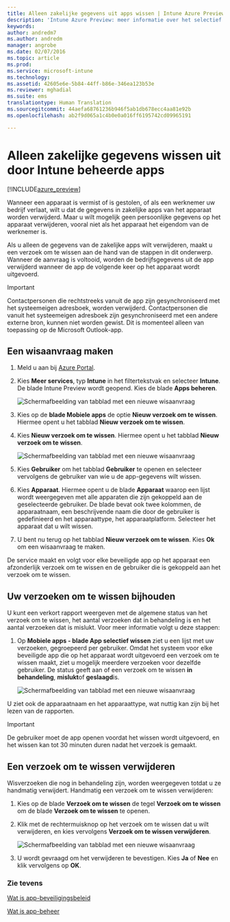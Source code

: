 ```yaml
---
title: Alleen zakelijke gegevens uit apps wissen | Intune Azure Preview | Microsoft Docs
description: 'Intune Azure Preview: meer informatie over het selectief wissen van apps met Microsoft Intune.'
keywords: 
author: andredm7
ms.author: andredm
manager: angrobe
ms.date: 02/07/2016
ms.topic: article
ms.prod: 
ms.service: microsoft-intune
ms.technology: 
ms.assetid: 42605e6e-5b84-44ff-b86e-346ea123b53e
ms.reviewer: mghadial
ms.suite: ems
translationtype: Human Translation
ms.sourcegitcommit: 44aefa68761236b946f5ab1db678ecc4aa81e92b
ms.openlocfilehash: ab2f9d065a1c4b0e0a016ff6195742cd09965191

---
```


# <a name="how-to-wipe-only-corporate-data-from-intune-managed-apps"></a>Alleen zakelijke gegevens wissen uit door Intune beheerde apps

[!INCLUDE[azure_preview](../includes/azure_preview.md)]

Wanneer een apparaat is vermist of is gestolen, of als een werknemer uw bedrijf verlaat, wilt u dat de gegevens in zakelijke apps van het apparaat worden verwijderd. Maar u wilt mogelijk geen persoonlijke gegevens op het apparaat verwijderen, vooral niet als het apparaat het eigendom van de werknemer is.

Als u alleen de gegevens van de zakelijke apps wilt verwijderen, maakt u een verzoek om te wissen aan de hand van de stappen in dit onderwerp. Wanneer de aanvraag is voltooid, worden de bedrijfsgegevens uit de app verwijderd wanneer de app de volgende keer op het apparaat wordt uitgevoerd.

>[!IMPORTANT]
> Contactpersonen die rechtstreeks vanuit de app zijn gesynchroniseerd met het systeemeigen adresboek, worden verwijderd. Contactpersonen die vanuit het systeemeigen adresboek zijn gesynchroniseerd met een andere externe bron, kunnen niet worden gewist. Dit is momenteel alleen van toepassing op de Microsoft Outlook-app.

## <a name="create-a-wipe-request"></a>Een wisaanvraag maken

1.  Meld u aan bij [Azure Portal](https://portal.azure.com).

2.  Kies **Meer services**, typ **Intune** in het filtertekstvak en selecteer **Intune**. De blade Intune Preview wordt geopend. Kies de blade **Apps beheren**.

    ![Schermafbeelding van tabblad met een nieuwe wisaanvraag](../media/intune-azure-preview-blade.png)

3.  Kies op de **blade Mobiele apps** de optie **Nieuw verzoek om te wissen**. Hiermee opent u het tabblad **Nieuw verzoek om te wissen**.

4.  Kies **Nieuw verzoek om te wissen**. Hiermee opent u het tabblad **Nieuw verzoek om te wissen**.

    ![Schermafbeelding van tabblad met een nieuwe wisaanvraag](../media/AzurePortal_MAM_NewWipeRequest.png)

5.  Kies **Gebruiker** om het tabblad **Gebruiker** te openen en selecteer vervolgens de gebruiker van wie u de app-gegevens wilt wissen.

6.  Kies **Apparaat**. Hiermee opent u de blade **Apparaat** waarop een lijst wordt weergegeven met alle apparaten die zijn gekoppeld aan de geselecteerde gebruiker. De blade bevat ook twee kolommen, de apparaatnaam, een beschrijvende naam die door de gebruiker is gedefinieerd en het apparaattype, het apparaatplatform. Selecteer het apparaat dat u wilt wissen.

7.  U bent nu terug op het tabblad **Nieuw verzoek om te wissen**. Kies **Ok** om een wisaanvraag te maken. 

De service maakt en volgt voor elke beveiligde app op het apparaat een afzonderlijk verzoek om te wissen en de gebruiker die is gekoppeld aan het verzoek om te wissen.

## <a name="monitor-your-wipe-requests"></a>Uw verzoeken om te wissen bijhouden

U kunt een verkort rapport weergeven met de algemene status van het verzoek om te wissen, het aantal verzoeken dat in behandeling is en het aantal verzoeken dat is mislukt. Voor meer informatie volgt u deze stappen:

1.  Op **Mobiele apps - blade App selectief wissen** ziet u een lijst met uw verzoeken, gegroepeerd per gebruiker. Omdat het systeem voor elke beveiligde app die op het apparaat wordt uitgevoerd een verzoek om te wissen maakt, ziet u mogelijk meerdere verzoeken voor dezelfde gebruiker. De status geeft aan of een verzoek om te wissen **in behandeling**, **mislukt**of **geslaagd**is.

    ![Schermafbeelding van tabblad met een nieuwe wisaanvraag](../media/wipe-request-status-1.png)

U ziet ook de apparaatnaam en het apparaattype, wat nuttig kan zijn bij het lezen van de rapporten.

>[!IMPORTANT]
> De gebruiker moet de app openen voordat het wissen wordt uitgevoerd, en het wissen kan tot 30 minuten duren nadat het verzoek is gemaakt.

## <a name="delete-a-wipe-request"></a>Een verzoek om te wissen verwijderen

Wisverzoeken die nog in behandeling zijn, worden weergegeven totdat u ze handmatig verwijdert.  Handmatig een verzoek om te wissen verwijderen:

1.  Kies op de blade **Verzoek om te wissen** de tegel **Verzoek om te wissen** om de blade **Verzoek om te wissen** te openen.

2.  Klik met de rechtermuisknop op het verzoek om te wissen dat u wilt verwijderen, en kies vervolgens **Verzoek om te wissen verwijderen**.

    ![Schermafbeelding van tabblad met een nieuwe wisaanvraag](../media/delete-wipe-request.png)

3.  U wordt gevraagd om het verwijderen te bevestigen. Kies **Ja** of **Nee** en klik vervolgens op **OK**.

### <a name="see-also"></a>Zie tevens
[Wat is app-beveiligingsbeleid](what-is-app-protection-policy.md)

[Wat is app-beheer](what-is-app-management.md)


<!--HONumber=Feb17_HO2-->


